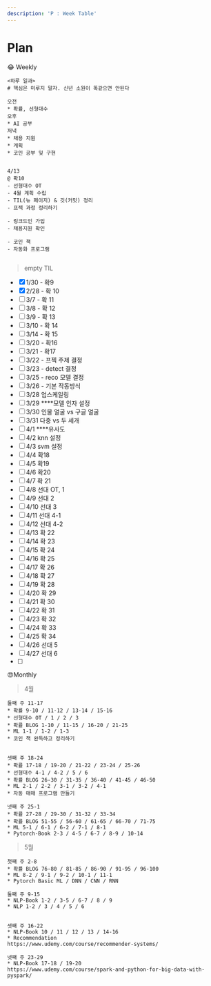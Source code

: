 ```yaml
---
description: 'P : Week Table'
---
```


# Plan

😂 Weekly

```text
<하루 일과>
# 핵심은 미루지 말자. 신년 소원이 똑같으면 안된다

오전
* 확률, 선형대수
오후
* AI 공부
저녁
* 채용 지원
* 게획
* 코인 공부 및 구현


4/13
@ 확10
- 선형대수 OT
- 4월 계획 수립
- TIL(뉴 페이지) & 깃(커밋) 정리
- 프젝 과정 정리하기

- 링크드인 가입
- 채용지원 확인

- 코인 책
- 자동화 프로그램


```



> empty TIL

* [x] 1/30 - 확9
* [x] 2/28 - 확 10
* [ ] 3/7 - 확 11
* [ ] 3/8 - 확 12 
* [ ] 3/9 - 확 13
* [ ] 3/10 - 확 14
* [ ] 3/14 - 확 15
* [ ] 3/20 - 확16
* [ ] 3/21 - 확17
* [ ] 3/22 - 프젝 주제 결정
* [ ] 3/23 - detect 결정
* [ ] 3/25 - reco 모델 결정
* [ ] 3/26 - 기본 작동방식
* [ ] 3/28 업스케일링
* [ ] 3/29 ****모델 인자 설정
* [ ] 3/30 인물 얼굴 vs 구글 얼굴
* [ ] 3/31 다중 vs 두 세개
* [ ] 4/1 ****유사도
* [ ] 4/2 knn 설정
* [ ] 4/3  svm 설정
* [ ] 4/4 확18
* [ ] 4/5 확19
* [ ] 4/6 확20
* [ ] 4/7 확 21
* [ ] 4/8 선대 OT, 1
* [ ] 4/9 선대 2
* [ ] 4/10 선대 3
* [ ] 4/11 선대 4-1
* [ ] 4/12 선대 4-2
* [ ] 4/13 확 22
* [ ] 4/14 확 23
* [ ] 4/15 확 24
* [ ] 4/16 확 25
* [ ] 4/17 확 26
* [ ] 4/18 확 27
* [ ] 4/19 확 28
* [ ] 4/20 확 29
* [ ] 4/21 확 30
* [ ] 4/22 확 31
* [ ] 4/23 확 32
* [ ] 4/24 확 33
* [ ] 4/25 확 34
* [ ] 4/26 선대 5
* [ ] 4/27 선대 6
* [ ] 




😍Monthly

> 4월

```text
둘째 주 11-17
* 확률 9-10 / 11-12 / 13-14 / 15-16 
* 선형대수 OT / 1 / 2 / 3
* 확률 BLOG 1-10 / 11-15 / 16-20 / 21-25
* ML 1-1 / 1-2 / 1-3
* 코인 책 완독하고 정리하기


셋째 주 18-24
* 확률 17-18 / 19-20 / 21-22 / 23-24 / 25-26
* 선형대수 4-1 / 4-2 / 5 / 6
* 확률 BLOG 26-30 / 31-35 / 36-40 / 41-45 / 46-50
* ML 2-1 / 2-2 / 3-1 / 3-2 / 4-1
* 자동 매매 프로그램 만들기

넷째 주 25-1
* 확률 27-28 / 29-30 / 31-32 / 33-34
* 확률 BLOG 51-55 / 56-60 / 61-65 / 66-70 / 71-75
* ML 5-1 / 6-1 / 6-2 / 7-1 / 8-1
* Pytorch-Book 2-3 / 4-5 / 6-7 / 8-9 / 10-14
```



> 5월

```text
첫째 주 2-8
* 확률 BLOG 76-80 / 81-85 / 86-90 / 91-95 / 96-100
* ML 8-2 / 9-1 / 9-2 / 10-1 / 11-1
* Pytorch Basic ML / DNN / CNN / RNN

둘째 주 9-15
* NLP-Book 1-2 / 3-5 / 6-7 / 8 / 9
* NLP 1-2 / 3 / 4 / 5 / 6


셋째 주 16-22
* NLP-Book 10 / 11 / 12 / 13 / 14-16
* Recommendation
https://www.udemy.com/course/recommender-systems/

넷째 주 23-29
* NLP-Book 17-18 / 19-20
https://www.udemy.com/course/spark-and-python-for-big-data-with-pyspark/
```

